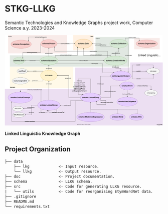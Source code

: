 # STKG-LLKG
Semantic Technologies and Knowledge Graphs project work, Computer Science a.y. 2023-2024



![Linked Linguistic Knowledge Graph](/doc/img/LLKG.svg "Linked Linguistic Knowledge Graph")  

**Linked Linguistic Knowledge Graph**

Project Organization
------------

    ├── data               
        ├── lkg             <- Input resource.
        └── llkg            <- Output resource.
    ├── doc                 <- Project documentation.  
    ├── schema              <- LLKG schema.
    ├── src                 <- Code for generating LLKG resource.
    |   └── utils           <- Code for reorganising EtymWordNet data.
    ├── .gitignore
    ├── README.md
    └── requirements.txt


    